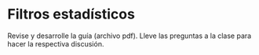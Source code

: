 # Filtros estadísticos

Revise y desarrolle la guía (archivo pdf). Lleve las preguntas a la clase para hacer la respectiva discusión.